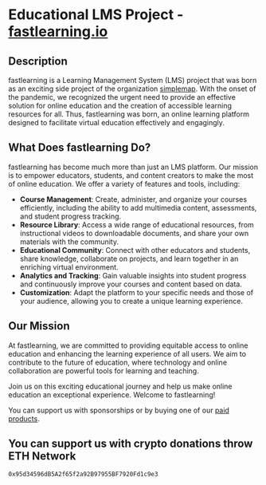 # Educational LMS Project - [fastlearning.io](https://fastlearning.io)

## Description

fastlearning is a Learning Management System (LMS) project that was born as an exciting side project of the organization [simplemap](https://simplemap.io). With the onset of the pandemic, we recognized the urgent need to provide an effective solution for online education and the creation of accessible learning resources for all. Thus, fastlearning was born, an online learning platform designed to facilitate virtual education effectively and engagingly.

## What Does fastlearning Do?

fastlearning has become much more than just an LMS platform. Our mission is to empower educators, students, and content creators to make the most of online education. We offer a variety of features and tools, including:

- **Course Management**: Create, administer, and organize your courses efficiently, including the ability to add multimedia content, assessments, and student progress tracking.
- **Resource Library**: Access a wide range of educational resources, from instructional videos to downloadable documents, and share your own materials with the community.
- **Educational Community**: Connect with other educators and students, share knowledge, collaborate on projects, and learn together in an enriching virtual environment.
- **Analytics and Tracking**: Gain valuable insights into student progress and continuously improve your courses and content based on data.
- **Customization**: Adapt the platform to your specific needs and those of your audience, allowing you to create a unique learning experience.

## Our Mission

At fastlearning, we are committed to providing equitable access to online education and enhancing the learning experience of all users. We aim to contribute to the future of education, where technology and online collaboration are powerful tools for learning and teaching. 

Join us on this exciting educational journey and help us make online education an exceptional experience. Welcome to fastlearning!


You can support us with sponsorships or by buying one of our [paid products](https://simplemap.io).

## You can support us with crypto donations throw ETH Network

```"
0x95d34596dB5A2f65f2a92B97955BF7920Fd1c9e3
```
